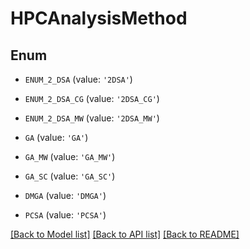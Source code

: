 # HPCAnalysisMethod


## Enum

* `ENUM_2_DSA` (value: `'2DSA'`)

* `ENUM_2_DSA_CG` (value: `'2DSA_CG'`)

* `ENUM_2_DSA_MW` (value: `'2DSA_MW'`)

* `GA` (value: `'GA'`)

* `GA_MW` (value: `'GA_MW'`)

* `GA_SC` (value: `'GA_SC'`)

* `DMGA` (value: `'DMGA'`)

* `PCSA` (value: `'PCSA'`)

[[Back to Model list]](../README.md#documentation-for-models) [[Back to API list]](../README.md#documentation-for-api-endpoints) [[Back to README]](../README.md)



